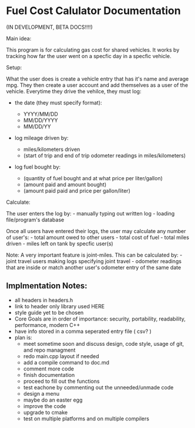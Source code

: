 # Fuel Cost Calulator Documentation

(IN DEVELOPMENT, BETA DOCS!!!!)

Main idea:

This program is for calculating gas cost for shared vehicles.
It works by tracking how far the user went on a specfic day in a specfic vehicle.

Setup:

What the user does is create a vehicle entry that has it's name and average mpg.
They then create a user account and add themselves as a user of the vehicle.
Everytime they drive the vehilce, they must log:
- the date (they must specify format):
    - YYYY/MM/DD
    - MM/DD/YYYY
    - MM/DD/YY

- log mileage driven by:
    - miles/kilometers driven
    - (start of trip and end of trip odometer readings in miles/kilometers)

- log fuel bought by:
    - (quantity of fuel bought and at what price per liter/gallon)
    - (amount paid and amount bought)
    - (amount paid paid and price per gallon/liter)

Calculate:

The user enters the log by:
    - manually typing out written log
    - loading file/program's database

Once all users have entered their logs, the user may calculate any number of user's:
    - total amount owed to other users
    - total cost of fuel
    - total miles driven
    - miles left on tank by specfic user(s)

Note: A very important feature is joint-miles. This can be calculated by:
    - joint travel users making logs specifying joint travel
    - odometer readings that are inside or match another user's odometer entry of the same date

## Implmentation Notes:

- all headers in headers.h
- link to header only library used HERE
- style guide yet to be chosen
- Core Goals are in order of importance: security, portability, readability, performance, modern C++
- have info stored in a comma seperated entry file ( csv? )
- plan is:
    - meet sometime soon and discuss design, code style, usage of git, and repo managment
    - redo main.cpp layout if needed
    - add a compile command to doc.md
    - comment more code
    - finish documentation
    - proceed to fill out the functions
    - test eachone by commenting out the unneeded/unmade code
    - design a menu
    - maybe do an easter egg
    - improve the code
    - upgrade to cmake
    - test on multiple platforms and on multiple compilers

